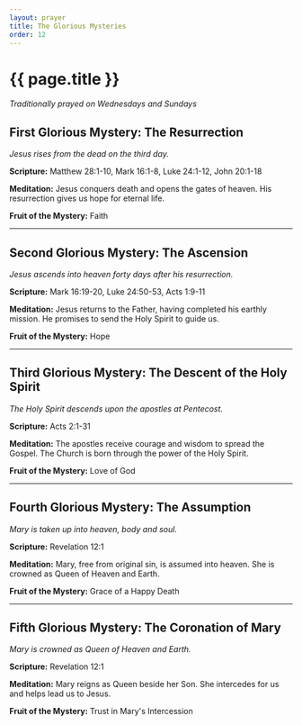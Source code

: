 ```yaml
---
layout: prayer
title: The Glorious Mysteries
order: 12
---
```

# {{ page.title }}

*Traditionally prayed on Wednesdays and Sundays*

## First Glorious Mystery: The Resurrection
*Jesus rises from the dead on the third day.*

**Scripture:** Matthew 28:1-10, Mark 16:1-8, Luke 24:1-12, John 20:1-18

**Meditation:** Jesus conquers death and opens the gates of heaven. His resurrection gives us hope for eternal life.

**Fruit of the Mystery:** Faith

---

## Second Glorious Mystery: The Ascension
*Jesus ascends into heaven forty days after his resurrection.*

**Scripture:** Mark 16:19-20, Luke 24:50-53, Acts 1:9-11

**Meditation:** Jesus returns to the Father, having completed his earthly mission. He promises to send the Holy Spirit to guide us.

**Fruit of the Mystery:** Hope

---

## Third Glorious Mystery: The Descent of the Holy Spirit
*The Holy Spirit descends upon the apostles at Pentecost.*

**Scripture:** Acts 2:1-31

**Meditation:** The apostles receive courage and wisdom to spread the Gospel. The Church is born through the power of the Holy Spirit.

**Fruit of the Mystery:** Love of God

---

## Fourth Glorious Mystery: The Assumption
*Mary is taken up into heaven, body and soul.*

**Scripture:** Revelation 12:1

**Meditation:** Mary, free from original sin, is assumed into heaven. She is crowned as Queen of Heaven and Earth.

**Fruit of the Mystery:** Grace of a Happy Death

---

## Fifth Glorious Mystery: The Coronation of Mary
*Mary is crowned as Queen of Heaven and Earth.*

**Scripture:** Revelation 12:1

**Meditation:** Mary reigns as Queen beside her Son. She intercedes for us and helps lead us to Jesus.

**Fruit of the Mystery:** Trust in Mary's Intercession